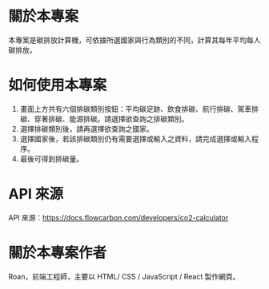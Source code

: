 # 關於本專案

本專案是碳排放計算機，可依據所選國家與行為類別的不同，計算其每年平均每人碳排放。

# 如何使用本專案

1. 畫面上方共有六個排碳類別按鈕：平均碳足跡、飲食排碳、航行排碳、駕車排碳、穿著排碳、能源排碳。請選擇欲查詢之排碳類別。
2. 選擇排碳類別後，請再選擇欲查詢之國家。
3. 選擇國家後，若該排碳類別仍有需要選擇或輸入之資料，請完成選擇或輸入程序。
4. 最後可得到排碳量。

# API 來源

API 來源：https://docs.flowcarbon.com/developers/co2-calculator

# 關於本專案作者

Roan，前端工程師，主要以 HTML/ CSS / JavaScript / React 製作網頁。

